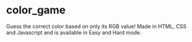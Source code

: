 # color_game
Guess the correct color based on only its RGB value! 
Made in HTML, CSS and Javascript and is available in Easy and Hard mode.

